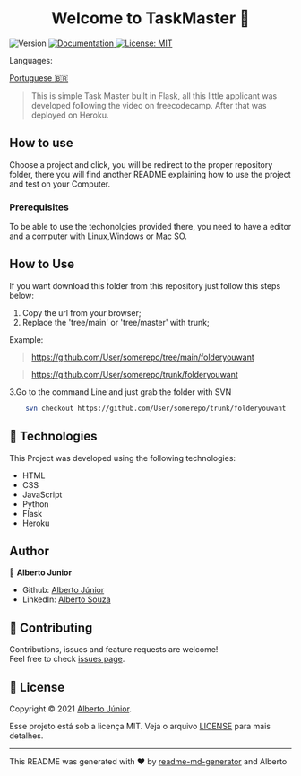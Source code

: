 <h1 align="center">Welcome to TaskMaster 👋</h1>
<p>
  <img alt="Version" src="https://img.shields.io/badge/version-Adding Readme -blue.svg?cacheSeconds=2592000" />
  <a href="On Test" target="_blank">
    <img alt="Documentation" src="https://img.shields.io/badge/documentation-yes-brightgreen.svg" />
  </a>
  <a href="<img alt=&#34;GitHub&#34; src=&#34;https://img.shields.io/github/license/wayfiding/ROCKETSEAT?color=MIT&logo=MIT&logoColor=MIT&#34;>" target="_blank">
    <img alt="License: MIT" src="https://img.shields.io/badge/License-MIT-yellow.svg" />
  </a>
</p>

</div>

<div>
Languages:

[Portuguese :brazil:](README-ptbr.md)

</div>
</div>

> This is simple Task Master built in Flask, all this little applicant was developed following the video on freecodecamp. After that was deployed on Heroku. 

## How to use

Choose a project and click, you will be redirect to the proper repository folder, there you will find another README explaining how to use the project and test on your Computer.

### **Prerequisites**
To be able to use the techonolgies provided there, you need to have a editor and a computer with Linux,Windows or Mac SO. 


## How to Use
If you want download this folder from this repository just follow this steps below:


1. Copy the url from your browser;
2. Replace the 'tree/main' or 'tree/master' with trunk;

Example: 
> https://github.com/User/somerepo/tree/main/folderyouwant
 
> https://github.com/User/somerepo/trunk/folderyouwant 

3.Go to the command Line and just grab the folder with SVN

```sh
    svn checkout https://github.com/User/somerepo/trunk/folderyouwant 
```



## 🚀 Technologies
This Project was developed using the following technologies:


- HTML
- CSS
- JavaScript
- Python
- Flask
- Heroku


## Author

👤 **Alberto Junior**

* Github: [Alberto Júnior](https://github.com/wayfiding)
* LinkedIn: [Alberto Souza](https://linkedin.com/in/alberto-souza)
  
## 🤝 Contributing

Contributions, issues and feature requests are welcome!<br />Feel free to check [issues page](Teste). 

## 📝 License
Copyright © 2021 [Alberto Júnior](https://github.com/Wayfiding).<br />

Esse projeto está sob a licença MIT. Veja o arquivo [LICENSE](.github/LICENSE.md) para mais detalhes.

***
This README was generated with ❤️ by [readme-md-generator](https://github.com/kefranabg/readme-md-generator) and Alberto